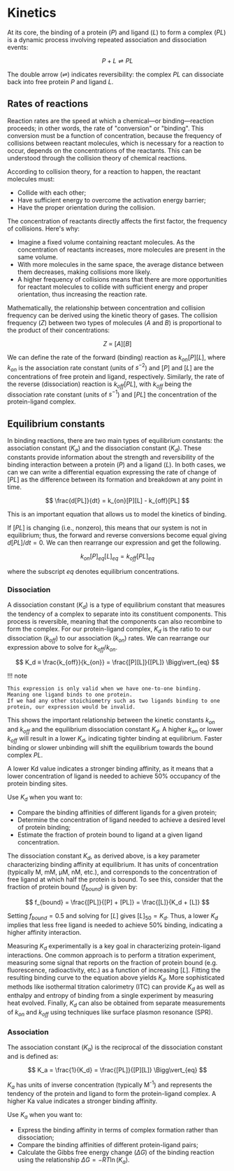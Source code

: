 # Kinetics

At its core, the binding of a protein ($P$) and ligand ($L$) to form a complex ($PL$) is a dynamic process involving repeated association and dissociation events:

$$
P + L \rightleftharpoons PL
$$

The double arrow ($\rightleftharpoons$) indicates reversibility: the complex $PL$ can dissociate back into free protein $P$ and ligand $L$.

## Rates of reactions

Reaction rates are the speed at which a chemical&mdash;or binding&mdash;reaction proceeds; in other words, the rate of "conversion" or "binding".
This conversion must be a function of concentration, because the frequency of collisions between reactant molecules, which is necessary for a reaction to occur, depends on the concentrations of the reactants.
This can be understood through the collision theory of chemical reactions.

According to collision theory, for a reaction to happen, the reactant molecules must:

-   Collide with each other;
-   Have sufficient energy to overcome the activation energy barrier;
-   Have the proper orientation during the collision.

The concentration of reactants directly affects the first factor, the frequency of collisions.
Here's why:

-   Imagine a fixed volume containing reactant molecules. As the concentration of reactants increases, more molecules are present in the same volume.
-   With more molecules in the same space, the average distance between them decreases, making collisions more likely.
-   A higher frequency of collisions means that there are more opportunities for reactant molecules to collide with sufficient energy and proper orientation, thus increasing the reaction rate.

Mathematically, the relationship between concentration and collision frequency can be derived using the kinetic theory of gases.
The collision frequency ($Z$) between two types of molecules ($A$ and $B$) is proportional to the product of their concentrations:

$$
Z \; \propto \; [A][B]
$$

We can define the rate of the forward (binding) reaction as $k_{on}[P][L]$, where $k_{on}$ is the association rate constant (units of $s^{-2}$) and $[P]$ and $[L]$ are the concentrations of free protein and ligand, respectively.
Similarly, the rate of the reverse (dissociation) reaction is $k_{off}[PL]$, with $k_{off}$ being the dissociation rate constant (units of $s^{-1}$) and $[PL]$ the concentration of the protein-ligand complex.

## Equilibrium constants

In binding reactions, there are two main types of equilibrium constants: the association constant ($K_a$) and the dissociation constant ($K_d$).
These constants provide information about the strength and reversibility of the binding interaction between a protein ($P$) and a ligand ($L$).
In both cases, we can we can write a differential equation expressing the rate of change of $[PL]$ as the difference between its formation and breakdown at any point in time.

$$
\frac{d[PL]}{dt} = k_{on}[P][L] - k_{off}[PL]
$$

This is an important equation that allows us to model the kinetics of binding.

If $[PL]$ is changing (i.e., nonzero), this means that our system is not in equilibrium; thus, the forward and reverse conversions become equal giving $d[PL]/dt = 0$.
We can then rearrange our expression and get the following.

$$
k_{on}[P]_{eq}[L]_{eq} = k_{off}[PL]_{eq}
$$

where the subscript $eq$ denotes equilibrium concentrations.

### Dissociation

A dissociation constant ($K_d$) is a type of equilibrium constant that measures the tendency of a complex to separate into its constituent components.
This process is reversible, meaning that the components can also recombine to form the complex.
For our protein-ligand complex, $K_d$ is the ratio to our dissociation ($k_{off}$) to our association ($k_{on}$) rates.
We can rearrange our expression above to solve for $k_{off} / k_{on}$.

$$
K_d ≡ \frac{k_{off}}{k_{on}} = \frac{[P][L]}{[PL]} \Bigg\vert_{eq}
$$

!!! note

    This expression is only valid when we have one-to-one binding.
    Meaning one ligand binds to one protein.
    If we had any other stoichiometry such as two ligands binding to one protein, our expression would be invalid.

This shows the important relationship between the kinetic constants $k_{on}$ and $k_{off}$ and the equilibrium dissociation constant $K_d$.
A higher $k_{on}$ or lower $k_{off}$ will result in a lower $K_d$, indicating tighter binding at equilibrium.
Faster binding or slower unbinding will shift the equilibrium towards the bound complex $PL$.

A lower Kd value indicates a stronger binding affinity, as it means that a lower concentration of ligand is needed to achieve 50% occupancy of the protein binding sites.

Use $K_d$ when you want to:

-   Compare the binding affinities of different ligands for a given protein;
-   Determine the concentration of ligand needed to achieve a desired level of protein binding;
-   Estimate the fraction of protein bound to ligand at a given ligand concentration.

The dissociation constant $K_d$, as derived above, is a key parameter characterizing binding affinity at equilibrium.
It has units of concentration (typically M, mM, μM, nM, etc.), and corresponds to the concentration of free ligand at which half the protein is bound.
To see this, consider that the fraction of protein bound ($f_{bound}$) is given by:  

$$
f_{bound} = \frac{[PL]}{[P] + [PL]} = \frac{[L]}{K_d + [L]}
$$

Setting $f_{bound} = 0.5$ and solving for $[L]$ gives $[L]_{50} = K_d$.
Thus, a lower $K_d$ implies that less free ligand is needed to achieve 50% binding, indicating a higher affinity interaction.

Measuring $K_d$ experimentally is a key goal in characterizing protein-ligand interactions.
One common approach is to perform a titration experiment, measuring some signal that reports on the fraction of protein bound (e.g. fluorescence, radioactivity, etc.) as a function of increasing $[L]$.
Fitting the resulting binding curve to the equation above yields $K_d$.
More sophisticated methods like isothermal titration calorimetry (ITC) can provide $K_d$ as well as enthalpy and entropy of binding from a single experiment by measuring heat evolved.
Finally, $K_d$ can also be obtained from separate measurements of $k_{on}$ and $k_{off}$ using techniques like surface plasmon resonance (SPR).

### Association

The association constant ($K_a$) is the reciprocal of the dissociation constant and is defined as:

$$
K_a = \frac{1}{K_d} = \frac{[PL]}{[P][L]} \Bigg\vert_{eq}
$$

$K_a$ has units of inverse concentration (typically M<sup>-1</sup>) and represents the tendency of the protein and ligand to form the protein-ligand complex.
A higher Ka value indicates a stronger binding affinity.

Use $K_a$ when you want to:

-   Express the binding affinity in terms of complex formation rather than dissociation;
-   Compare the binding affinities of different protein-ligand pairs;
-   Calculate the Gibbs free energy change ($\Delta G$) of the binding reaction using the relationship $\Delta G = -R T \ln(K_a)$.

<!-- REFERENCES -->
